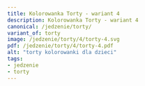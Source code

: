 ```yaml
---
title: Kolorowanka Torty - wariant 4
description: Kolorowanka Torty - wariant 4
canonical: /jedzenie/torty/
variant_of: torty
image: /jedzenie/torty/4/torty-4.svg
pdf: /jedzenie/torty/4/torty-4.pdf
alt: "torty kolorowanki dla dzieci"
tags:
- jedzenie
- torty
---
```

